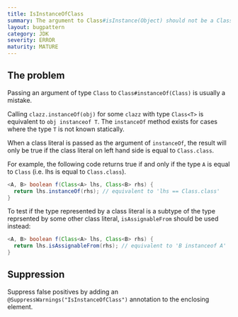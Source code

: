 ```yaml
---
title: IsInstanceOfClass
summary: The argument to Class#isInstance(Object) should not be a Class
layout: bugpattern
category: JDK
severity: ERROR
maturity: MATURE
---
```


<!--
*** AUTO-GENERATED, DO NOT MODIFY ***
To make changes, edit the @BugPattern annotation or the explanation in docs/bugpattern.
-->

## The problem
Passing an argument of type `Class` to `Class#instanceOf(Class)` is usually a
mistake.

Calling `clazz.instanceOf(obj)` for some `clazz` with type `Class<T>` is
equivalent to `obj instanceof T`. The `instanceOf` method exists for cases
where the type `T` is not known statically.

When a class literal is passed as the argument of `instanceOf`, the result will
only be true if the class literal on left hand side is equal to `Class.class`.

For example, the following code returns true if and only if the type `A` is
equal to `Class` (i.e. lhs is equal to `Class.class`).

```java
<A, B> boolean f(Class<A> lhs, Class<B> rhs) {
  return lhs.instanceOf(rhs); // equivalent to 'lhs == Class.class'
}
```

To test if the type represented by a class literal is a subtype of the type
reprsented by some other class literal, `isAssignableFrom` should be used
instead:

```java
<A, B> boolean f(Class<A> lhs, Class<B> rhs) {
  return lhs.isAssignableFrom(rhs); // equivalent to 'B instanceof A'
}
```

## Suppression
Suppress false positives by adding an `@SuppressWarnings("IsInstanceOfClass")` annotation to the enclosing element.
